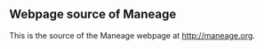 Webpage source of Maneage
-------------------------

This is the source of the Maneage webpage at http://maneage.org.